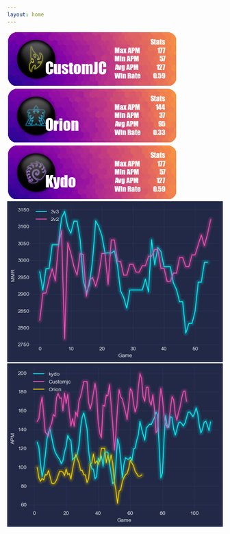 ```yaml
---
layout: home
---
```


<img src="./assets/customjc.png">

<img src="./assets/orion.png">

<img src="./assets/kydo.png">
  
<img src="./assets/wtf.png">

<img src="./assets/APM.png">



